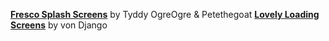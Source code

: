 [**Fresco Splash Screens**](https://www.nexusmods.com/morrowind/mods/45680) by Tyddy OgreOgre & Petethegoat
[**Lovely Loading Screens**](https://www.nexusmods.com/morrowind/mods/42313) by von Django  
